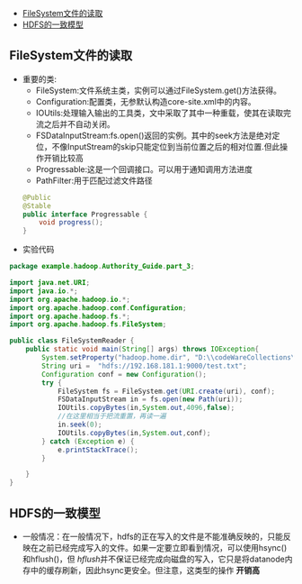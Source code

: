 
- [FileSystem文件的读取](#filesystem文件的读取)
- [HDFS的一致模型](#hdfs的一致模型)

## FileSystem文件的读取
- 重要的类:
    - FileSystem:文件系统主类，实例可以通过FileSystem.get()方法获得。
    - Configuration:配置类，无参默认构造core-site.xml中的内容。
    - IOUtils:处理输入输出的工具类，文中采取了其中一种重载，使其在读取完流之后并不自动关闭。
    - FSDataInputStream:fs.open()返回的实例。其中的seek方法是绝对定位，不像InputStream的skip只能定位到当前位置之后的相对位置.但此操作开销比较高
    - Progressable:这是一个回调接口。可以用于通知调用方法进度
    - PathFilter:用于匹配过滤文件路径
    ```java
    @Public
    @Stable
    public interface Progressable {
        void progress();
    }
    ```
- 实验代码
```java
package example.hadoop.Authority_Guide.part_3;

import java.net.URI;
import java.io.*;
import org.apache.hadoop.io.*;
import org.apache.hadoop.conf.Configuration;
import org.apache.hadoop.fs.*;
import org.apache.hadoop.fs.FileSystem;

public class FileSystemReader {
	public static void main(String[] args) throws IOException{
		System.setProperty("hadoop.home.dir", "D:\\codeWareCollections\\hadoop-2.9.1");
		String uri =  "hdfs://192.168.181.1:9000/test.txt";
		Configuration conf = new Configuration();
		try {
			FileSystem fs = FileSystem.get(URI.create(uri), conf);
			FSDataInputStream in = fs.open(new Path(uri));
			IOUtils.copyBytes(in,System.out,4096,false);
            //在这里相当于把流重置，再读一遍
			in.seek(0);
			IOUtils.copyBytes(in,System.out,conf);
		} catch (Exception e) {
			e.printStackTrace();
		}

	}
}
```  
## HDFS的一致模型
- 一般情况：在一般情况下，hdfs的正在写入的文件是不能准确反映的，只能反映在之前已经完成写入的文件。如果一定要立即看到情况，可以使用hsync()和hflush()，但 *hflush*并不保证已经完成向磁盘的写入，它只是将datanode内存中的缓存刷新，因此hsync更安全。但注意，这类型的操作 **开销高**

 
